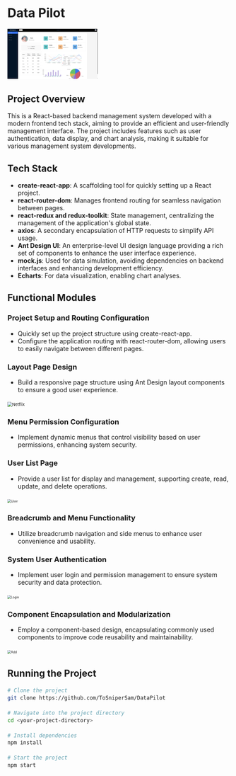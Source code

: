 

# Data Pilot

<img src="https://github.com/ToSniperSam/DataPilot/blob/main/fig/Home.png" alt="Home" style="zoom: 20%;" />

## Project Overview

This is a React-based backend management system developed with a modern frontend tech stack, aiming to provide an efficient and user-friendly management interface. The project includes features such as user authentication, data display, and chart analysis, making it suitable for various management system developments.

## Tech Stack

- **create-react-app**: A scaffolding tool for quickly setting up a React project.
- **react-router-dom**: Manages frontend routing for seamless navigation between pages.
- **react-redux and redux-toolkit**: State management, centralizing the management of the application's global state.
- **axios**: A secondary encapsulation of HTTP requests to simplify API usage.
- **Ant Design UI**: An enterprise-level UI design language providing a rich set of components to enhance the user interface experience.
- **mock.js**: Used for data simulation, avoiding dependencies on backend interfaces and enhancing development efficiency.
- **Echarts**: For data visualization, enabling chart analyses.

## Functional Modules

### Project Setup and Routing Configuration

- Quickly set up the project structure using create-react-app.
- Configure the application routing with react-router-dom, allowing users to easily navigate between different pages.

### Layout Page Design

- Build a responsive page structure using Ant Design layout components to ensure a good user experience.

<img src="C:\Users\79217\Desktop\fig\Netflix.png" alt="Netflix" style="zoom:67%;" />

### Menu Permission Configuration

- Implement dynamic menus that control visibility based on user permissions, enhancing system security.

### User List Page

- Provide a user list for display and management, supporting create, read, update, and delete operations.

<img src="C:\Users\79217\Desktop\fig\User.png" alt="User" style="zoom:50%;" />

### Breadcrumb and Menu Functionality

- Utilize breadcrumb navigation and side menus to enhance user convenience and usability.

### System User Authentication

- Implement user login and permission management to ensure system security and data protection.

<img src="C:\Users\79217\Desktop\fig\Login.png" alt="Login" style="zoom:50%;" />

### Component Encapsulation and Modularization

- Employ a component-based design, encapsulating commonly used components to improve code reusability and maintainability.

<img src="C:\Users\79217\Desktop\fig\Add.png" alt="Add" style="zoom:50%;" />



## Running the Project

```bash
# Clone the project
git clone https://github.com/ToSniperSam/DataPilot

# Navigate into the project directory
cd <your-project-directory>

# Install dependencies
npm install

# Start the project
npm start
